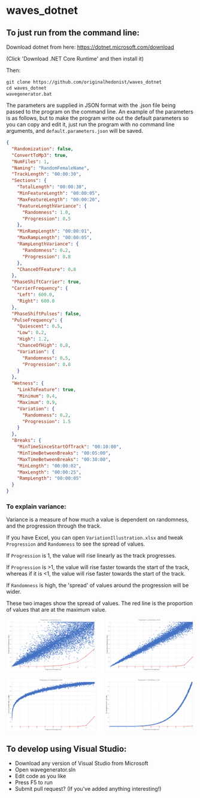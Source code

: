 # waves_dotnet

## To just run from the command line:

Download dotnet from here: https://dotnet.microsoft.com/download

(Click 'Download .NET Core Runtime' and then install it)

Then:
```
git clone https://github.com/originalhedonist/waves_dotnet
cd waves_dotnet
wavegenerator.bat
```

The parameters are supplied in JSON format with the .json file being passed to the program on the command line.
An example of the parameters is as follows, but to make the program write out the default parameters so you can copy and edit it, just run the program with no command line arguments, and `default.parameters.json` will be saved.
```json
{
  "Randomization": false,
  "ConvertToMp3": true,
  "NumFiles": 1,
  "Naming": "RandomFemaleName",
  "TrackLength": "00:00:30",
  "Sections": {
    "TotalLength": "00:00:30",
    "MinFeatureLength": "00:00:05",
    "MaxFeatureLength": "00:00:20",
    "FeatureLengthVariance": {
      "Randomness": 1.0,
      "Progression": 0.5
    },
    "MinRampLength": "00:00:01",
    "MaxRampLength": "00:00:05",
    "RampLengthVariance": {
      "Randomness": 0.2,
      "Progression": 0.8
    },
    "ChanceOfFeature": 0.8
  },
  "PhaseShiftCarrier": true,
  "CarrierFrequency": {
    "Left": 600.0,
    "Right": 600.0
  },
  "PhaseShiftPulses": false,
  "PulseFrequency": {
    "Quiescent": 0.5,
    "Low": 0.2,
    "High": 1.2,
    "ChanceOfHigh": 0.8,
    "Variation": {
      "Randomness": 0.5,
      "Progression": 0.8
    }
  },
  "Wetness": {
    "LinkToFeature": true,
    "Minimum": 0.4,
    "Maximum": 0.9,
    "Variation": {
      "Randomness": 0.2,
      "Progression": 1.5
    }
  },
  "Breaks": {
    "MinTimeSinceStartOfTrack": "00:10:00",
    "MinTimeBetweenBreaks": "00:05:00",
    "MaxTimeBetweenBreaks": "00:30:00",
    "MinLength": "00:00:02",
    "MaxLength": "00:00:25",
    "RampLength": "00:00:05"
  }
}
```

### To explain variance:
Variance is a measure of how much a value is dependent on randomness, and the progression through the track.

If you have Excel, you can open `VariationIllustration.xlsx` and tweak `Progression` and `Randomness` to see the spread of values.

If `Progression` is 1, the value will rise linearly as the track progresses.

If `Progression` is >1, the value will rise faster towards the start of the track, whereas if it is <1, the value will rise faster towards the start of the track.

If `Randomness` is high, the 'spread' of values around the progression will be wider.

These two images show the spread of values. The red line is the proportion of values that are at the maximum value.

![Randomness](https://github.com/originalhedonist/waves_dotnet/blob/master/randomness.png)

![Progression](https://github.com/originalhedonist/waves_dotnet/blob/master/progression.png)




## To develop using Visual Studio:

* Download any version of Visual Studio from Microsoft
* Open wavegenerator.sln
* Edit code as you like
* Press F5 to run
* Submit pull request? (If you've added anything interesting!)
